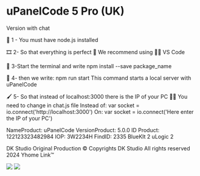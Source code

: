 <h1>uPanelCode 5 Pro (UK) </h1>
Version with chat

📄 1 - You must have node.js installed

🎞 2- So that everything is perfect 🧐
We recommend using 👩‍💻 VS Code

📼 3-Start the terminal and write
npm install --save package_name

💬 4- then we write: npm run start
This command starts a local server with uPanelCode

🖌 5- So that instead of localhost:3000 there is the IP of your PC 👩‍💻
You need to change in chat.js file
Instead of: var socket = io.connect('http://localhost:3000')
On: var socket = io.connect('Here enter the IP of your PC')


NameProduct: uPanelCode
VersionProduct: 5.0.0
ID Product: 122123323482984
IOP: 3W2234H
FindID: 2335
BlueKIt 2
uLogic 2

DK Studio Original Production
© Copyrights DK Studio All rights reserved 2024
Yhome Link™

<img src="https://6681e0ffc6a6498d2257cd67--magenta-beijinho-85041d.netlify.app/ad7%204k.png">
<img src="https://6681e5d5fc8ca0b47d714d92--magenta-beijinho-85041d.netlify.app/ad2.png">


